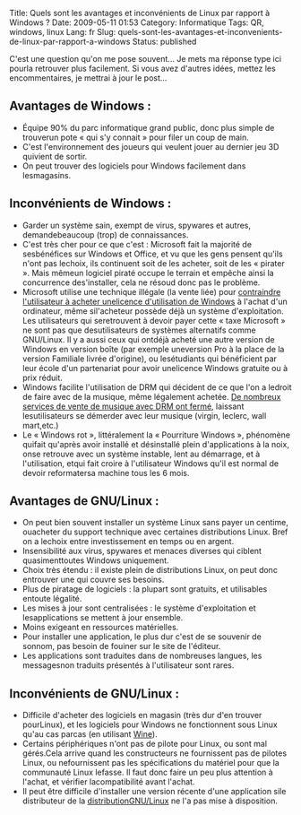 Title: Quels sont les avantages et inconvénients de Linux par rapport à Windows ?
Date: 2009-05-11 01:53
Category: Informatique
Tags: QR, windows, linux
Lang: fr
Slug: quels-sont-les-avantages-et-inconvenients-de-linux-par-rapport-a-windows
Status: published

C'est une question qu'on me pose souvent... Je mets ma réponse type ici pourla retrouver plus facilement. Si vous avez d'autres idées, mettez les encommentaires, je mettrai à jour le post...

Avantages de Windows :
----------------------

-   Équipe 90% du parc informatique grand public, donc plus simple de trouverun pote « qui s'y connait » pour filer un coup de main.
-   C'est l'environnement des joueurs qui veulent jouer au dernier jeu 3D quivient de sortir.
-   On peut trouver des logiciels pour Windows facilement dans lesmagasins.

Inconvénients de Windows :
--------------------------

-   Garder un système sain, exempt de virus, spywares et autres, demandebeaucoup (trop) de connaissances.
-   C'est très cher pour ce que c'est : Microsoft fait la majorité de sesbénéfices sur Windows et Office, et vu que les gens pensent qu'ils n'ont pas lechoix, ils continuent soit de les acheter, soit de les « pirater ». Mais mêmeun logiciel piraté occupe le terrain et empêche ainsi la concurrence des'installer, cela ne résoud donc pas le problème.
-   Microsoft utilise une technique illégale (la vente liée) pour [contraindre l'utilisateur à acheter unelicence d'utilisation de Windows](http://www.racketiciel.info) à l'achat d'un ordinateur, même sil'acheteur possède déjà un système d'exploitation. Les utilisateurs qui seretrouvent à devoir payer cette « taxe Microsoft » ne sont pas que desutilisateurs de systèmes alternatifs comme GNU/Linux. Il y a aussi ceux qui ontdéjà acheté une autre version de Windows en version boîte (par exemple uneversion Pro à la place de la version Familiale livrée d'origine), ou lesétudiants qui bénéficient par leur école d'un partenariat pour avoir unelicence Windows gratuite ou à prix réduit.
-   Windows facilite l'utilisation de DRM qui décident de ce que l'on a ledroit de faire avec de la musique, même légalement achetée. [De nombreux services de vente de musique avec DRM ont fermé](http://www.numerama.com/magazine/10738-Le-geant-des-supermarches-aux-USA-ferme-ses-serveurs-de-DRM.html), laissant lesutilisateurs se démerder avec leur musique (virgin, leclerc, wall mart,etc.)
-   Le « Windows rot », littéralement la « Pourriture Windows », phénomène quifait qu'après avoir installé et désinstallé plein d'applications à la noix, onse retrouve avec un système instable, lent au démarrage, et à l'utilisation, etqui fait croire à l'utilisateur Windows qu'il est normal de devoir reformatersa machine tous les 6 mois.

Avantages de GNU/Linux :
------------------------

-   On peut bien souvent installer un système Linux sans payer un centime, ouacheter du support technique avec certaines distributions Linux. Bref on a lechoix entre investissement en temps ou en argent.
-   Insensibilité aux virus, spywares et menaces diverses qui ciblent quasimenttoutes Windows uniquement.
-   Choix très étendu : il existe plein de distributions Linux, on peut donc entrouver une qui couvre ses besoins.
-   Plus de piratage de logiciels : la plupart sont gratuits, et utilisables entoute légalité.
-   Les mises à jour sont centralisées : le système d'exploitation et lesapplications se mettent à jour ensemble.
-   Moins exigeant en ressources matérielles.
-   Pour installer une application, le plus dur c'est de se souvenir de sonnom, pas besoin de fouiner sur le site de l'éditeur.
-   Les applications sont traduites dans de nombreuses langues, les messagesnon traduits présentés à l'utilisateur sont rares.

Inconvénients de GNU/Linux :
----------------------------

-   Difficile d'acheter des logiciels en magasin (très dur d'en trouver pourLinux), et les logiciels pour Windows ne fonctionnent sous Linux qu'au cas parcas (en utilisant [Wine](http://fr.wikipedia.org/wiki/Wine)).
-   Certains périphériques n'ont pas de pilote pour Linux, ou sont mal gérés.Cela arrive quand les constructeurs ne fournissent pas de pilotes Linux, ou nefournissent pas les spécifications du matériel pour que la communauté Linux lefasse. Il faut donc faire un peu plus attention à l'achat, et vérifier lacompatibilité avant l'achat.
-   Il peut être difficile d'installer une version récente d'une application sile distributeur de la [distributionGNU/Linux](http://fr.wikipedia.org/wiki/Distribution_GNU/Linux) ne l'a pas mise à disposition.

